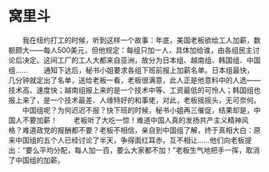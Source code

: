 # 窝里斗
　　我在纽约打工的时候，听到这样一个故事：年底，美国老板欲给工人加薪，数额颇大——每人500美元，但他规定：每组只加一人，具体加给谁，由各组民主讨论后决定。这间工厂的工人大都来自亚洲，故分为日本组、越南组、韩国组、中国组…… 
　　通知下达后，秘书小姐要求各组下班前报上加薪名单。日本组最快，几分钟就定出了名单，送给老板一看，老板很满意，此人正是他意料中的人选——技术高、速度快；越南组报上来的是一个技术中等、工资最低的可怜人；韩国组也报上来了，是一个技术最差、人缘特好的和事佬，对此，老板摇摇头，无可奈何。 
　　中国组呢？为何迟迟不报？快下班的时候，秘书小姐再三催促，结果却是，中国人不要加薪！ 
　　老板听了大吃一惊！难道中国人真的发扬共产主义精神风格？难道政党的报酬都不要？老板不相信，亲自到中国组了解，终于真相大白：原来中国组的五个人已经讨论了半天，争得面红耳赤，互不相让……他们向老板提出：“要么平均分配，每人加一百，要么大家都不加！”老板生气地把手一挥，取消了中国组的加薪。
 